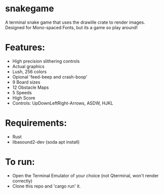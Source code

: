 # snakegame
A terminal snake game that uses the drawille crate to render images. 
Designed for Mono-spaced Fonts, but its a game so play around!

# Features:
  - High precision slithering controls
  - Actual graphics
  - Lush, 256 colors
  - Opional 'feed-beep and crash-boop'
  - 9 Board sizes
  - 12 Obstacle Maps
  - 5 Speeds
  - High Score
  - Controls:  UpDownLeftRight-Arrows,  ASDW,  HJKL

# Requirements:
  - Rust
  - libasound2-dev (soda apt install)

# To run: 
  - Open the Terminal Emulator of your choice (not Qterminal, won't render correctly)
  - Clone this repo and 'cargo run' it.


